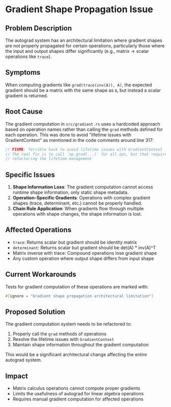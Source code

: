 # Gradient Shape Propagation Issue

## Problem Description

The autograd system has an architectural limitation where gradient shapes are not properly propagated for certain operations, particularly those where the input and output shapes differ significantly (e.g., matrix → scalar operations like `trace`).

## Symptoms

When computing gradients like `grad(trace(inv(A)), A)`, the expected gradient should be a matrix with the same shape as `A`, but instead a scalar gradient is returned.

## Root Cause

The gradient computation in `src/gradient.rs` uses a hardcoded approach based on operation names rather than calling the `grad` methods defined for each operation. This was done to avoid "lifetime issues with GradientContext" as mentioned in the code comments around line 317:

```rust
// FIXME: Terrible hack to avoid lifetime issues with GradientContext
// The real fix is to call `op.grad(...)` for all ops, but that requires
// refactoring the lifetime management
```

## Specific Issues

1. **Shape Information Loss**: The gradient computation cannot access runtime shape information, only static shape metadata.
2. **Operation-Specific Gradients**: Operations with complex gradient shapes (trace, determinant, etc.) cannot be properly handled.
3. **Chain Rule Application**: When gradients flow through multiple operations with shape changes, the shape information is lost.

## Affected Operations

- `trace`: Returns scalar but gradient should be identity matrix
- `determinant`: Returns scalar but gradient should be det(A) * inv(A)^T
- Matrix inverse with trace: Compound operations lose gradient shape
- Any custom operation where output shape differs from input shape

## Current Workarounds

Tests for gradient computation of these operations are marked with:
```rust
#[ignore = "Gradient shape propagation architectural limitation"]
```

## Proposed Solution

The gradient computation system needs to be refactored to:
1. Properly call the `grad` methods of operations
2. Resolve the lifetime issues with `GradientContext`
3. Maintain shape information throughout the gradient computation

This would be a significant architectural change affecting the entire autograd system.

## Impact

- Matrix calculus operations cannot compute proper gradients
- Limits the usefulness of autograd for linear algebra operations
- Requires manual gradient computation for affected operations